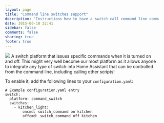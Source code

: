 ```yaml
---
layout: page
title: "Command line switches support"
description: "Instructions how to have a switch call command line commands."
date: 2015-06-10 22:41
sidebar: false
comments: false
sharing: true
footer: true
---
```


<img src='/images/supported_brands/utilities-terminal.png' class='brand pull-right' />
A switch platform that issues specific commands when it is turned on and off. This might very well become our most platform as it allows anyone to integrate any type of switch into Home Assistant that can be controlled from the command line, including calling other scripts!

To enable it, add the following lines to your `configuration.yaml`:

```
# Example configuration.yaml entry
switch:
  platform: command_switch
  switches:
    - kitchen_light:
        oncmd: switch_command on kitchen
        offcmd: switch_command off kitchen
```
